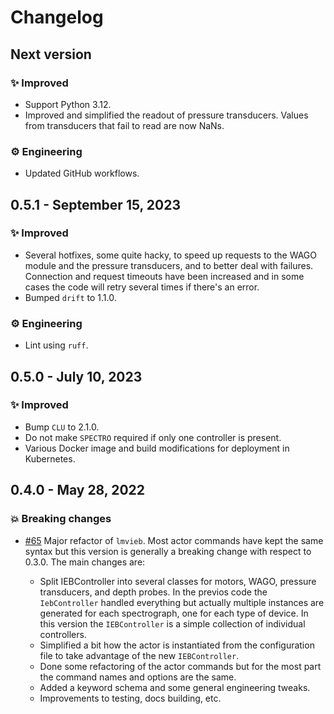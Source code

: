 # Changelog

## Next version

### ✨ Improved

* Support Python 3.12.
* Improved and simplified the readout of pressure transducers. Values from transducers that fail to read are now NaNs.

### ⚙️ Engineering

* Updated GitHub workflows.


## 0.5.1 - September 15, 2023

### ✨ Improved

* Several hotfixes, some quite hacky, to speed up requests to the WAGO module and the pressure transducers, and to better deal with failures. Connection and request timeouts have been increased and in some cases the code will retry several times if there's an error.
* Bumped `drift` to 1.1.0.

### ⚙️ Engineering

* Lint using `ruff`.


## 0.5.0 - July 10, 2023

### ✨ Improved

* Bump `CLU` to 2.1.0.
* Do not make `SPECTRO` required if only one controller is present.
* Various Docker image and build modifications for deployment in Kubernetes.


## 0.4.0 - May 28, 2022

### 💥 Breaking changes

* [#65](https://github.com/sdss/lvmieb/pull/65) Major refactor of `lmvieb`. Most actor commands have kept the same syntax but this version is generally a breaking change with respect to 0.3.0. The main changes are:

  * Split IEBController into several classes for motors, WAGO, pressure transducers, and depth probes. In the previos code the `IebController` handled everything but actually multiple instances are generated for each spectrograph, one for each type of device. In this version the `IEBController` is a simple collection of individual controllers.
  * Simplified a bit how the actor is instantiated from the configuration file to take advantage of the new `IEBController`.
  * Done some refactoring of the actor commands but for the most part the command names and options are the same.
  * Added a keyword schema and some general engineering tweaks.
  * Improvements to testing, docs building, etc.
